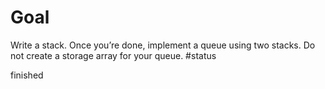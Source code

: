 # Goal

Write a stack. Once you’re done, implement a queue using two stacks. Do not create a storage array for your queue.
#status

finished